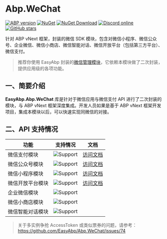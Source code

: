 # Abp.WeChat

[![ABP version](https://img.shields.io/badge/dynamic/xml?style=flat-square&color=yellow&label=abp&query=%2F%2FProject%2FPropertyGroup%2FAbpVersion&url=https%3A%2F%2Fraw.githubusercontent.com%2FEasyAbp%2FAbp.WeChat%2Fmaster%2FDirectory.Build.props)](https://abp.io)
[![NuGet](https://img.shields.io/nuget/v/EasyAbp.Abp.WeChat.Common.svg?style=flat-square)](https://www.nuget.org/packages/EasyAbp.Abp.WeChat.Common)
[![NuGet Download](https://img.shields.io/nuget/dt/EasyAbp.Abp.WeChat.Common.svg?style=flat-square)](https://www.nuget.org/packages/EasyAbp.Abp.WeChat.Common)
[![Discord online](https://badgen.net/discord/online-members/xyg8TrRa27?label=Discord)](https://discord.gg/xyg8TrRa27)
[![GitHub stars](https://img.shields.io/github/stars/EasyAbp/Abp.WeChat?style=social)](https://www.github.com/EasyAbp/Abp.WeChat)

针对 ABP vNext 框架，封装的微信 SDK 模块，包含对微信小程序、微信公众号、企业微信、微信小商店、微信智能对话、微信开放平台（包括第三方平台）、微信支付。

> 推荐你使用 EasyAbp 封装的[微信管理模块](https://github.com/EasyAbp/WeChatManagement)，它依赖本模块做了二次封装，提供应用级的各项功能。

## 一、简要介绍

**EasyAbp.Abp.WeChat** 库是针对于微信应用与微信支付 API 进行了二次封装的模块，与 ABP vNext 框架深度集成。开发人员如果是基于 ABP vNext 框架开发项目，集成本模块以后，可以快速实现同微信的对接。

## 二、API 支持情况

| 功能             | 支持情况                                                      | 文档                                    |
| ---------------- | ------------------------------------------------------------- | --------------------------------------- |
| 微信支付模块     | ![Support](https://img.shields.io/badge/-部分支持-orange.svg) | [访问文档](/modules/Abp.WeChat/WeChatPay.md)          |
| 微信公众号模块   | ![Support](https://img.shields.io/badge/-部分支持-orange.svg) | [访问文档](/modules/Abp.WeChat/WeChatOfficial.md)     |
| 微信小程序模块   | ![Support](https://img.shields.io/badge/-部分支持-orange.svg) | [访问文档](/modules/Abp.WeChat/WeChatMiniProgram.md)  |
| 微信开放平台模块 | ![Support](https://img.shields.io/badge/-部分支持-orange.svg) | [访问文档](/modules/Abp.WeChat/WeChatOpenPlatform.md) |
| 企业微信模块     | ![Support](https://img.shields.io/badge/-不支持-red.svg)      |                                         |
| 微信小商店模块   | ![Support](https://img.shields.io/badge/-不支持-red.svg)      |                                         |
| 微信智能对话模块 | ![Support](https://img.shields.io/badge/-不支持-red.svg)      |                                         |

> 关于多实例争抢 AccessToken 或类似票券的问题，请参考：https://github.com/EasyAbp/Abp.WeChat/issues/74
